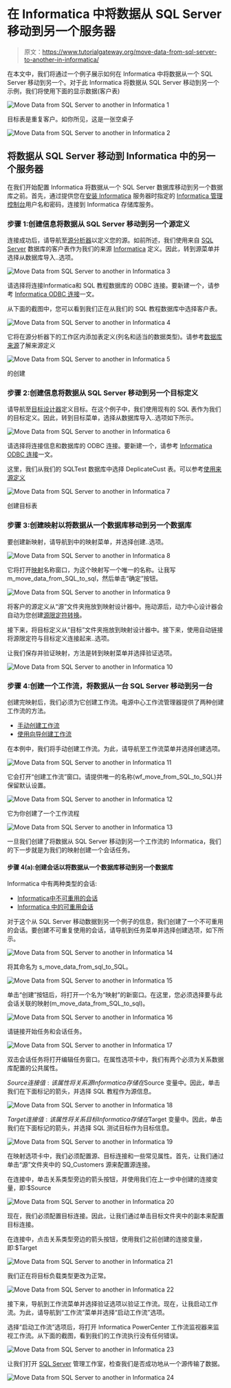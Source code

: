 # 在 Informatica 中将数据从 SQL Server 移动到另一个服务器

> 原文：<https://www.tutorialgateway.org/move-data-from-sql-server-to-another-in-informatica/>

在本文中，我们将通过一个例子展示如何在 Informatica 中将数据从一个 SQL Server 移动到另一个。对于此 Informatica 将数据从 SQL Server 移动到另一个示例，我们将使用下面的显示数据(客户表)

![Move Data from SQL Server to another in Informatica 1](img/643db70b50b21b5688d6b1be6b2b3897.png)

目标表是重复客户。如你所见，这是一张空桌子

![Move Data from SQL Server to another in Informatica 2](img/5ebb8df5e24759c434a4e3719a110982.png)

## 将数据从 SQL Server 移动到 Informatica 中的另一个服务器

在我们开始配置 Informatica 将数据从一个 SQL Server 数据库移动到另一个数据库之前。首先，通过提供您在[安装 Informatica](https://www.tutorialgateway.org/how-to-install-informatica/) 服务器时指定的 [Informatica 管理控制台](https://www.tutorialgateway.org/informatica-admin-console/)用户名和密码，连接到 Informatica 存储库服务。

### 步骤 1:创建信息将数据从 SQL Server 移动到另一个源定义

连接成功后，请导航至[源分析器](https://www.tutorialgateway.org/informatica-source-analyzer/)以定义您的源。如前所述，我们使用来自 [SQL Server](https://www.tutorialgateway.org/sql/) 数据库的客户表作为我们的来源 [Informatica](https://www.tutorialgateway.org/informatica/) 定义。因此，转到源菜单并选择从数据库导入..选项。

![Move Data from SQL Server to another in Informatica 3](img/2f8887acb1a3488a3bee9e52bfff1e90.png)

请选择将连接Informatica和 SQL 教程数据库的 ODBC 连接。要新建一个，请参考 [Informatica ODBC 连接](https://www.tutorialgateway.org/informatica-odbc-connection/)一文。

从下面的截图中，您可以看到我们正在从我们的 SQL 教程数据库中选择客户表。

![Move Data from SQL Server to another in Informatica 4](img/a5cfebcc54d379326cb6475aa99322ce.png)

它将在源分析器下的工作区内添加表定义(列名和适当的数据类型)。请参考[数据库来源](https://www.tutorialgateway.org/database-source-in-informatica/)了解来源定义

![Move Data from SQL Server to another in Informatica 5](img/1ee45e7e151fb31c7a659fe8c893d36f.png)

的创建

### 步骤 2:创建信息将数据从 SQL Server 移动到另一个目标定义

请导航至[目标设计器](https://www.tutorialgateway.org/target-designer-in-informatica/)定义目标。在这个例子中，我们使用现有的 SQL 表作为我们的目标定义。因此，转到目标菜单，选择从数据库导入..选项如下所示。

![Move Data from SQL Server to another in Informatica 6](img/cfa29a595b0217e38ed23da94aafb741.png)

请选择将连接信息和数据库的 ODBC 连接。要新建一个，请参考 [Informatica ODBC 连接](https://www.tutorialgateway.org/informatica-odbc-connection/)一文。

这里，我们从我们的 SQLTest 数据库中选择 DeplicateCust 表。可以参考[使用来源定义](https://www.tutorialgateway.org/create-informatica-target-table-using-source-definition/)

![Move Data from SQL Server to another in Informatica 7](img/e1bb7267d39758bd0ee4e82befb4dff4.png)

创建目标表

### 步骤 3:创建映射以将数据从一个数据库移动到另一个数据库

要创建新映射，请导航到中的映射菜单，并选择创建..选项。

![Move Data from SQL Server to another in Informatica 8](img/1c1a2111cf4e4b6009aba8bda42eb9bd.png)

它将打开[映射](https://www.tutorialgateway.org/informatica-mapping/)名称窗口，为这个映射写一个唯一的名称。让我写 m_move_data_from_SQL_to_sql，然后单击“确定”按钮。

![Move Data from SQL Server to another in Informatica 9](img/466b345bdfd737d4a89d0f35ff20e332.png)

将客户的源定义从“源”文件夹拖放到映射设计器中。拖动源后，动力中心设计器会自动为您创建[源限定符转换](https://www.tutorialgateway.org/source-qualifier-transformation-in-informatica/)。

接下来，将目标定义从“目标”文件夹拖放到映射设计器中。接下来，使用自动链接将源限定符与目标定义连接起来..选项。

让我们保存并验证映射，方法是转到映射菜单并选择验证选项。

![Move Data from SQL Server to another in Informatica 10](img/943ac79ff22dedc9227e394b51796a29.png)

### 步骤 4:创建一个工作流，将数据从一台 SQL Server 移动到另一台

创建完映射后，我们必须为它创建工作流。电源中心工作流管理器提供了两种创建工作流的方法。

*   [手动创建工作流](https://www.tutorialgateway.org/informatica-workflow/)
*   [使用向导创建工作流](https://www.tutorialgateway.org/informatica-workflow-using-wizard/)

在本例中，我们将手动创建工作流。为此，请导航至工作流菜单并选择创建选项。

![Move Data from SQL Server to another in Informatica 11](img/85265cc60c1b59a54c4387bea2c24436.png)

它会打开“创建工作流”窗口。请提供唯一的名称(wf_move_from_SQL_to_SQL)并保留默认设置。

![Move Data from SQL Server to another in Informatica 12](img/60233ad87822d49427a768c60253bcfa.png)

它为你创建了一个工作流程

![Move Data from SQL Server to another in Informatica 13](img/e290ce07184500fb0a18640753cead3b.png)

一旦我们创建了将数据从 SQL Server 移动到另一个工作流的 Informatica，我们的下一步就是为我们的映射创建一个会话任务。

#### 步骤 4(a):创建会话以将数据从一个数据库移动到另一个数据库

Informatica 中有两种类型的会话:

*   [Informatica中不可重用的会话](https://www.tutorialgateway.org/session-in-informatica/)
*   [Informatica 中的可重用会话](https://www.tutorialgateway.org/reusable-session-in-informatica/)

对于这个从 SQL Server 移动数据到另一个例子的信息，我们创建了一个不可重用的会话。要创建不可重复使用的会话，请导航到任务菜单并选择创建选项，如下所示。

![Move Data from SQL Server to another in Informatica 14](img/c4eabb3800fbc745652327413737a398.png)

将其命名为 s_move_data_from_sql_to_SQL。

![Move Data from SQL Server to another in Informatica 15](img/fa466b1a6af35dd6db6990c72795d433.png)

单击“创建”按钮后，将打开一个名为“映射”的新窗口。在这里，您必须选择要与此会话关联的映射(m_move_data_from_SQL_to_sql)。

![Move Data from SQL Server to another in Informatica 16](img/d8e48ba5672873b51398cebcae7a781c.png)

请链接开始任务和会话任务。

![Move Data from SQL Server to another in Informatica 17](img/8bcda5e01c0b796fdd340ac7daa78677.png)

双击会话任务将打开编辑任务窗口。在属性选项卡中，我们有两个必须为关系数据库配置的公共属性。

$Source 连接值:该属性将关系源Informatica 存储在$Source 变量中。因此，单击我们在下面标记的箭头，并选择 SQL 教程作为源信息。

![Move Data from SQL Server to another in Informatica 18](img/52e876250167d71596435b08ca17c145.png)

$Target 连接值:该属性将关系目标Informatica 存储在$Target 变量中。因此，单击我们在下面标记的箭头，并选择 SQL 测试目标作为目标信息。

![Move Data from SQL Server to another in Informatica 19](img/0713a10dc8ecf02ea21381f0b2daeb3f.png)

在映射选项卡中，我们必须配置源、目标连接和一些常见属性。首先，让我们通过单击“源”文件夹中的 SQ_Customers 源来配置源连接。

在连接中，单击关系类型旁边的箭头按钮，并使用我们在上一步中创建的连接变量，即:$Source

![Move Data from SQL Server to another in Informatica 20](img/92a19bc54c7ed5b7f6baa3c515cf8789.png)

现在，我们必须配置目标连接。因此，让我们通过单击目标文件夹中的副本来配置目标连接。

在连接中，点击关系类型旁边的箭头按钮，使用我们之前创建的连接变量，即:$Target

![Move Data from SQL Server to another in Informatica 21](img/fe40f5c0d2c1dfd7f0aba548e7a1aef9.png)

我们正在将目标负载类型更改为正常。

![Move Data from SQL Server to another in Informatica 22](img/0ebd6b50073f825ce69121f7536bf24c.png)

接下来，导航到工作流菜单并选择验证选项以验证工作流。现在，让我启动工作流。为此，请导航到“工作流”菜单并选择“启动工作流”选项。

选择“启动工作流”选项后，将打开 Informatica PowerCenter 工作流监视器来监视工作流。从下面的截图，看到我们的工作流执行没有任何错误。

![Move Data from SQL Server to another in Informatica 23](img/33eb3fb87382e8d0f455d728acf809e3.png)

让我们打开 [SQL Server](https://www.tutorialgateway.org/sql/) 管理工作室，检查我们是否成功地从一个源传输了数据。

![Move Data from SQL Server to another in Informatica 24](img/44c848b293ad1c569c5460513a449474.png)